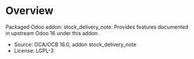 # Overview

Packaged Odoo addon: stock_delivery_note. Provides features documented in upstream Odoo 16 under this addon.

- Source: OCA/OCB 16.0, addon stock_delivery_note
- License: LGPL-3
